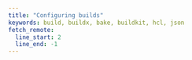 ```yaml
---
title: "Configuring builds"
keywords: build, buildx, bake, buildkit, hcl, json
fetch_remote:
  line_start: 2
  line_end: -1
---
```


